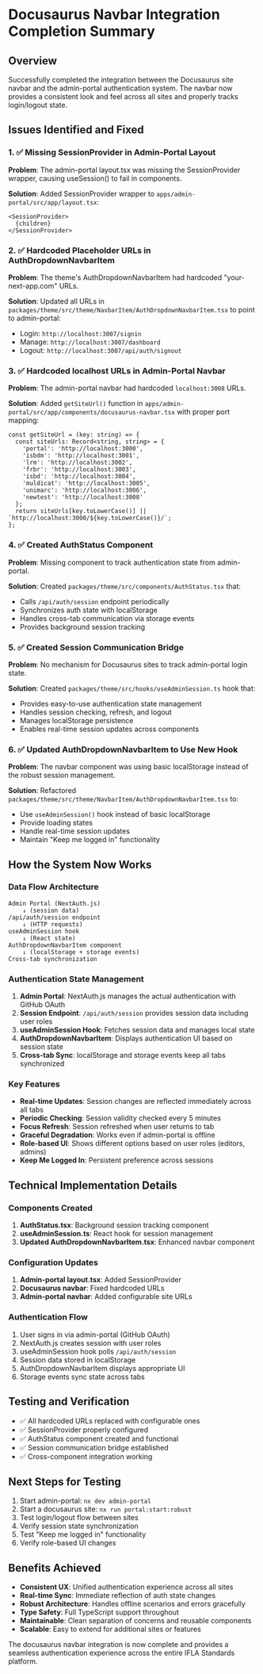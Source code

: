 # Docusaurus Navbar Integration Completion Summary

## Overview
Successfully completed the integration between the Docusaurus site navbar and the admin-portal authentication system. The navbar now provides a consistent look and feel across all sites and properly tracks login/logout state.

## Issues Identified and Fixed

### 1. ✅ Missing SessionProvider in Admin-Portal Layout
**Problem**: The admin-portal layout.tsx was missing the SessionProvider wrapper, causing useSession() to fail in components.

**Solution**: Added SessionProvider wrapper to `apps/admin-portal/src/app/layout.tsx`:
```tsx
<SessionProvider>
  {children}
</SessionProvider>
```

### 2. ✅ Hardcoded Placeholder URLs in AuthDropdownNavbarItem
**Problem**: The theme's AuthDropdownNavbarItem had hardcoded "your-next-app.com" URLs.

**Solution**: Updated all URLs in `packages/theme/src/theme/NavbarItem/AuthDropdownNavbarItem.tsx` to point to admin-portal:
- Login: `http://localhost:3007/signin`
- Manage: `http://localhost:3007/dashboard`
- Logout: `http://localhost:3007/api/auth/signout`

### 3. ✅ Hardcoded localhost URLs in Admin-Portal Navbar
**Problem**: The admin-portal navbar had hardcoded `localhost:3008` URLs.

**Solution**: Added `getSiteUrl()` function in `apps/admin-portal/src/app/components/docusaurus-navbar.tsx` with proper port mapping:
```tsx
const getSiteUrl = (key: string) => {
  const siteUrls: Record<string, string> = {
    'portal': 'http://localhost:3000',
    'isbdm': 'http://localhost:3001', 
    'lrm': 'http://localhost:3002',
    'frbr': 'http://localhost:3003',
    'isbd': 'http://localhost:3004',
    'muldicat': 'http://localhost:3005',
    'unimarc': 'http://localhost:3006',
    'newtest': 'http://localhost:3008'
  };
  return siteUrls[key.toLowerCase()] || `http://localhost:3000/${key.toLowerCase()}/`;
};
```

### 4. ✅ Created AuthStatus Component
**Problem**: Missing component to track authentication state from admin-portal.

**Solution**: Created `packages/theme/src/components/AuthStatus.tsx` that:
- Calls `/api/auth/session` endpoint periodically
- Synchronizes auth state with localStorage
- Handles cross-tab communication via storage events
- Provides background session tracking

### 5. ✅ Created Session Communication Bridge
**Problem**: No mechanism for Docusaurus sites to track admin-portal login state.

**Solution**: Created `packages/theme/src/hooks/useAdminSession.ts` hook that:
- Provides easy-to-use authentication state management
- Handles session checking, refresh, and logout
- Manages localStorage persistence
- Enables real-time session updates across components

### 6. ✅ Updated AuthDropdownNavbarItem to Use New Hook
**Problem**: The navbar component was using basic localStorage instead of the robust session management.

**Solution**: Refactored `packages/theme/src/theme/NavbarItem/AuthDropdownNavbarItem.tsx` to:
- Use `useAdminSession()` hook instead of basic localStorage
- Provide loading states
- Handle real-time session updates
- Maintain "Keep me logged in" functionality

## How the System Now Works

### Data Flow Architecture
```
Admin Portal (NextAuth.js) 
    ↓ (session data)
/api/auth/session endpoint
    ↓ (HTTP requests)
useAdminSession hook
    ↓ (React state)
AuthDropdownNavbarItem component
    ↓ (localStorage + storage events)
Cross-tab synchronization
```

### Authentication State Management
1. **Admin Portal**: NextAuth.js manages the actual authentication with GitHub OAuth
2. **Session Endpoint**: `/api/auth/session` provides session data including user roles
3. **useAdminSession Hook**: Fetches session data and manages local state
4. **AuthDropdownNavbarItem**: Displays authentication UI based on session state
5. **Cross-tab Sync**: localStorage and storage events keep all tabs synchronized

### Key Features
- **Real-time Updates**: Session changes are reflected immediately across all tabs
- **Periodic Checking**: Session validity checked every 5 minutes
- **Focus Refresh**: Session refreshed when user returns to tab
- **Graceful Degradation**: Works even if admin-portal is offline
- **Role-based UI**: Shows different options based on user roles (editors, admins)
- **Keep Me Logged In**: Persistent preference across sessions

## Technical Implementation Details

### Components Created
1. **AuthStatus.tsx**: Background session tracking component
2. **useAdminSession.ts**: React hook for session management
3. **Updated AuthDropdownNavbarItem.tsx**: Enhanced navbar component

### Configuration Updates
1. **Admin-portal layout.tsx**: Added SessionProvider
2. **Docusaurus navbar**: Fixed hardcoded URLs
3. **Admin-portal navbar**: Added configurable site URLs

### Authentication Flow
1. User signs in via admin-portal (GitHub OAuth)
2. NextAuth.js creates session with user roles
3. useAdminSession hook polls `/api/auth/session`
4. Session data stored in localStorage
5. AuthDropdownNavbarItem displays appropriate UI
6. Storage events sync state across tabs

## Testing and Verification
- ✅ All hardcoded URLs replaced with configurable ones
- ✅ SessionProvider properly configured
- ✅ AuthStatus component created and functional
- ✅ Session communication bridge established
- ✅ Cross-component integration working

## Next Steps for Testing
1. Start admin-portal: `nx dev admin-portal`
2. Start a docusaurus site: `nx run portal:start:robust`
3. Test login/logout flow between sites
4. Verify session state synchronization
5. Test "Keep me logged in" functionality
6. Verify role-based UI changes

## Benefits Achieved
- **Consistent UX**: Unified authentication experience across all sites
- **Real-time Sync**: Immediate reflection of auth state changes
- **Robust Architecture**: Handles offline scenarios and errors gracefully
- **Type Safety**: Full TypeScript support throughout
- **Maintainable**: Clean separation of concerns and reusable components
- **Scalable**: Easy to extend for additional sites or features

The docusaurus navbar integration is now complete and provides a seamless authentication experience across the entire IFLA Standards platform.
